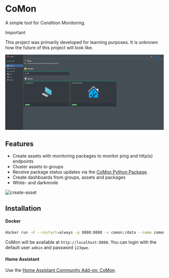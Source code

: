 # CoMon

A simple tool for Condition Monitoring.

> [!IMPORTANT]  
> This project was primarily developed for learning purposes. It is unknown how the future of this project will look like.

![banner](./_screenshots/banner.png)

## Features

- Create assets with monitoring packages to monitor ping and http(s) endpoints
- Cluster assets to groups
- Receive package status updates via the [CoMon Python Package](https://github.com/hchris1/CoMonPython).
- Create dashboards from groups, assets and packages
- White- and darkmode

![create-asset](./_screenshots/create-asset.gif)

## Installation

#### Docker

```bash
docker run -d --restart=always -p 8080:8080 -v comon:/data --name comon hchris1234/comon:latest
```

CoMon will be available at `http://localhost:8080`. You can login with the default user `admin` and password `123qwe`.

#### Home Assistant

Use the [Home Assistant Community Add-on: CoMon](https://github.com/hchris1/Addon-CoMon).
